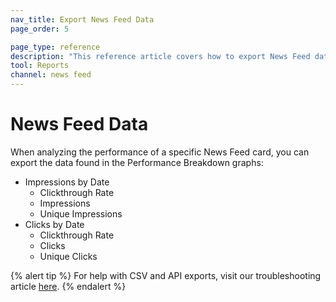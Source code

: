 ```yaml
---
nav_title: Export News Feed Data
page_order: 5

page_type: reference
description: "This reference article covers how to export News Feed data."
tool: Reports
channel: news feed
---
```


# News Feed Data

When analyzing the performance of a specific News Feed card, you can export the data found in the Performance Breakdown graphs:

- Impressions by Date
    - Clickthrough Rate
    - Impressions
    - Unique Impressions
- Clicks by Date
    - Clickthrough Rate
    - Clicks
    - Unique Clicks

{% alert tip %}
For help with CSV and API exports, visit our troubleshooting article [here]({{site.baseurl}}/user_guide/data_and_analytics/export_braze_data/export_troubleshooting/).
{% endalert %}